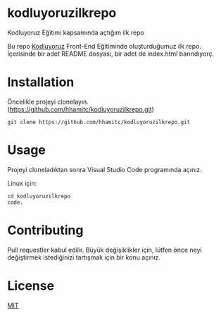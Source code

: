 # kodluyoruzilkrepo
Kodluyoruz Eğitimi kapsamında açtığım ilk repo

Bu repo [Kodluyoruz](kodluyoruz.org/tr) Front-End Eğitiminde oluşturduğumuz ilk repo. İçerisinde bir adet README dosyası, bir adet de index.html barındıyorç.


# Installation

Öncelikle projeyi clonelayın. (https://github.com/hhamitc/kodluyoruzilkrepo.git)

`git clone https://github.com/hhamitc/kodluyoruzilkrepo.git`

# Usage

Projeyi cloneladıktan sonra Visual Studio Code programında açınız.

Linux için:

```
cd kodluyoruzilkrepo
code.
```

# Contributing

Pull requestler kabul edilir. Büyük değişiklikler için, lütfen önce neyi değiştirmek istediğinizi tartışmak için bir konu açınız.

 # License

 [MIT](kodluyoruz.org/tr)
